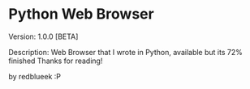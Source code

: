# Python Web Browser

Version: 1.0.0 [BETA]

Description: Web Browser that I wrote in Python, available but its 72% finished
Thanks for reading!

by redblueek :P
